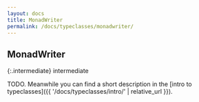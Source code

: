 ```yaml
---
layout: docs
title: MonadWriter
permalink: /docs/typeclasses/monadwriter/
---
```


## MonadWriter

{:.intermediate}
intermediate

TODO. Meanwhile you can find a short description in the [intro to typeclasses]({{ '/docs/typeclasses/intro/' | relative_url }}).
